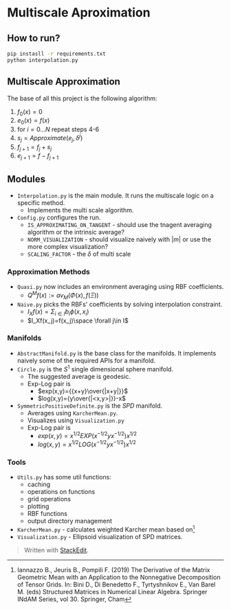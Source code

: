 # Multiscale Aproximation
## How to run?
```bash
pip instasll -r requirements.txt
python interpolation.py
```
## Multiscale Approximation
The base of all this project is the following algorithm:

 1. $f_0(x)=0$
 2. $e_0(x)=f(x)$
 3. for $i=0...N$ repeat steps 4-6
 4. $s_j=Approximate(e_j,\delta^{j})$
 5. $f_{j+1}=f_j+s_j$
 6. $e_{j+1}=f-f_{j+1}$

## Modules 
- `Interpolation.py` is the main module. It runs the multiscale logic on a specific method.
	- Implements the multi scale algorithm.
-  `Config.py` configures the run.
	- `IS_APPROXIMATING_ON_TANGENT` - should use the tnagent averaging algorithm or the intrinsic average?
	- `NORM_VISUALIZATION` - should visualize naively with $|m|$ or use the more complex visualization?
	- `SCALING_FACTOR` - the $\delta$ of multi scale
### Approximation Methods
- `Quasi.py` now includes an environment averaging using RBF coefficients.
	- $Q^Mf(x):=av_M(\Phi(x),f(\Xi))$
- `Naive.py` picks the RBFs' coefficients by solving interpolation constraint.
	- $I_Xf(x)=\Sigma_{i\in I}{b_i\phi(x, x_i)}$
	- $I_Xf(x_j)=f(x_j)\space  \forall j\in I$
### Manifolds
- `AbstractManifold.py` is the base class for the manifolds. It implements naively some of the required APIs for a manifold.
- `Circle.py` is the $S^1$ single dimensional sphere manifold. 
	- The suggested average is geodesic.
	- Exp-Log pair is
		- $exp(x,y)={{x+y}\over{|x+y|}}$
		- $log(x,y)={y\over{|<x,y>|}}-x$
-   `SymmetricPositiveDefinite.py` is the $SPD$ manifold.
	- Averages using `KarcherMean.py`.
	- Visualizes using `Visualization.py`
	- Exp-Log pair is 
		- $exp(x,y)=x^{1/2}EXP(x^{-1/2}yx^{-1/2})x^{1/2}$
		- $log(x,y)=x^{1/2}LOG(x^{-1/2}yx^{-1/2})x^{1/2}$
### Tools
- `Utils.py` has some util functions:
	- caching
	- operations on functions
	- grid operations
	- plotting
	- RBF functions
	- output directory management  
- `KarcherMean.py` - calculates weighted Karcher mean based on[^fn1] 
- `Visualization.py` - Ellipsoid visualization of SPD matrices.

[^fn1]: Iannazzo B., Jeuris B., Pompili F. (2019) The Derivative of the Matrix Geometric Mean with an Application to the Nonnegative Decomposition of Tensor Grids. In: Bini D., Di Benedetto F., Tyrtyshnikov E., Van Barel M. (eds) Structured Matrices in Numerical Linear Algebra. Springer INdAM Series, vol 30. Springer, Cham

> Written with [StackEdit](https://stackedit.io/).
